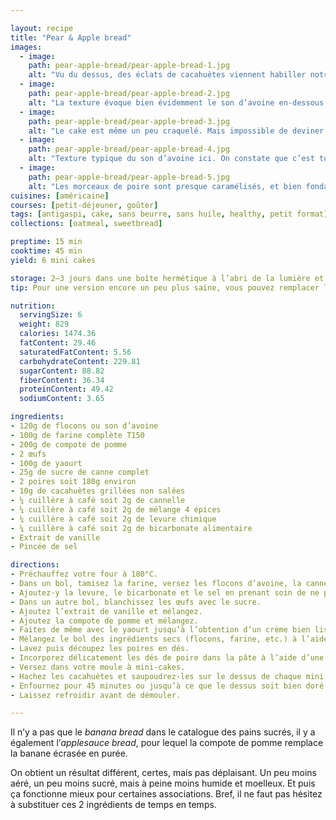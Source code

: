 ```yaml
---

layout: recipe
title: "Pear & Apple bread"
images:
  - image:
    path: pear-apple-bread/pear-apple-bread-1.jpg
    alt: "Vu du dessus, des éclats de cacahuètes viennent habiller notre cake à la compote."
  - image:
    path: pear-apple-bread/pear-apple-bread-2.jpg
    alt: "La texture évoque bien évidemment le son d’avoine en-dessous."
  - image:
    path: pear-apple-bread/pear-apple-bread-3.jpg
    alt: "Le cake est même un peu craquelé. Mais impossible de deviner ce qu’il renferme."
  - image:
    path: pear-apple-bread/pear-apple-bread-4.jpg
    alt: "Texture typique du son d’avoine ici. On constate que c’est tout autant humide qu’avec la banane."
  - image:
    path: pear-apple-bread/pear-apple-bread-5.jpg
    alt: "Les morceaux de poire sont presque caramélisés, et bien fondants. Ils ont humidifié la pâte autour."
cuisines: [américaine]
courses: [petit-déjeuner, goûter]
tags: [antigaspi, cake, sans beurre, sans huile, healthy, petit format]
collections: [oatmeal, sweetbread]

preptime: 15 min
cooktime: 45 min
yield: 6 mini cakes

storage: 2–3 jours dans une boîte hermétique à l’abri de la lumière et de la chaleur. 5 jours au frigo. 2 mois au congélateur.
tip: Pour une version encore un peu plus saine, vous pouvez remplacer le sucre par du miel ou du sirop d’érable.

nutrition:
  servingSize: 6
  weight: 829
  calories: 1474.36
  fatContent: 29.46
  saturatedFatContent: 5.56
  carbohydrateContent: 229.81
  sugarContent: 88.82
  fiberContent: 36.34
  proteinContent: 49.42
  sodiumContent: 3.65

ingredients:
- 120g de flocons ou son d’avoine
- 100g de farine complète T150
- 200g de compote de pomme 
- 2 œufs
- 100g de yaourt
- 25g de sucre de canne complet
- 2 poires soit 180g environ
- 10g de cacahuètes grillées non salées
- ¼ cuillère à café soit 2g de cannelle
- ¼ cuillère à café soit 2g de mélange 4 épices
- ¼ cuillère à café soit 2g de levure chimique
- ¼ cuillère à café soit 2g de bicarbonate alimentaire
- Extrait de vanille 
- Pincée de sel 

directions:
- Préchauffez votre four à 180°C.
- Dans un bol, tamisez la farine, versez les flocons d’avoine, la cannelle et le 4 épices. Mélangez. 
- Ajoutez-y la levure, le bicarbonate et le sel en prenant soin de ne pas les mettre en contact pour le moment. Réservez.
- Dans un autre bol, blanchissez les œufs avec le sucre. 
- Ajoutez l’extrait de vanille et mélangez.
- Ajoutez la compote de pomme et mélangez.
- Faites de même avec le yaourt jusqu’à l’obtention d’un crème bien lisse.
- Mélangez le bol des ingrédients secs (flocons, farine, etc.) à l’aide d’un fouet puis incorporez le en 2 fois dans le bol des ingrédients humides à l’aide d’une maryse.
- Lavez puis découpez les poires en dés.
- Incorporez délicatement les dés de poire dans la pâte à l’aide d’une maryse.
- Versez dans votre moule à mini-cakes.
- Hachez les cacahuètes et saupoudrez-les sur le dessus de chaque mini cake.
- Enfournez pour 45 minutes ou jusqu’à ce que le dessus soit bien doré et que la pointe d’un couteau ressorte légèrement humide.
- Laissez refroidir avant de démouler.

---
```


Il n’y a pas que le <i lang="en">banana bread</i> dans le catalogue des pains sucrés, il y a également l’<i lang="en">applesauce bread</i>, pour lequel la compote de pomme remplace la banane écrasée en purée.

On obtient un résultat différent, certes, mais pas déplaisant. Un peu moins aéré, un peu moins sucré, mais à peine moins humide et moelleux. Et puis ça fonctionne mieux pour certaines associations. Bref, il ne faut pas hésitez à substituer ces 2 ingrédients de temps en temps.
